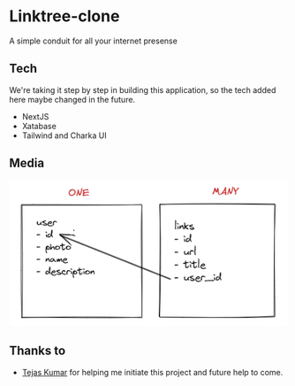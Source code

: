 # Linktree-clone

A simple conduit for all your internet presense

## Tech

We're taking it step by step in building this application, so the tech added here maybe changed in the future.

- NextJS
- Xatabase
- Tailwind and Charka UI

## Media

![Database modles](./public/images/db-models.png)

## Thanks to

- [Tejas Kumar](https://github.com/tejasq) for helping me initiate this project and future help to come.
